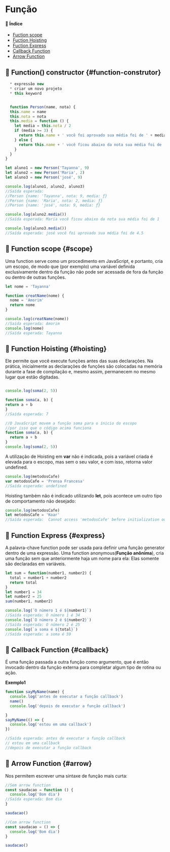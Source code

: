 # Função

#### :card_index: Índice

  - [Fuction scope](#scope)
  - [Fuction Hoisting](#hoisting)
  - [Fuction Express](#express)
  - [Callback Function](#callback)
  - [Arrow Function](#arrow)



## :red_circle:  Function() constructor {#function-construtor}

```javaScript
  * expressão new
  * criar um novo projeto
  * this keyword
```

```javaScript

  function Person(name, nota) {
  this.name = name
  this.nota = nota
  this.media = function () {
    let media = this.nota / 2
    if (media >= 3) {
      return this.name + ' você foi aprovado sua média foi de ' + media
    } else {
      return this.name + ' você ficou abaixo da nota sua média foi de ' + media
    }
  }
}

let aluno1 = new Person('Tayanna', 9)
let aluno2 = new Person('Maria', 2)
let aluno3 = new Person('josé', 9)

console.log(aluno1, aluno2, aluno3)
//Saída esperada: 
//Person {name: 'Tayanna', nota: 9, media: ƒ}  
//Person {name: 'Maria', nota: 2, media: ƒ} 
//Person {name: 'josé', nota: 9, media: ƒ}

console.log(aluno2.media())
//Saída esperada: Maria você ficou abaixo da nota sua média foi de 1 

console.log(aluno3.media())
//Saída esperada: josé você foi aprovado sua média foi de 4.5
```

## :red_circle: Function scope {#scope}
Uma function serve como um procedimento em JavaScript, e portanto, cria um escopo, de modo que (por exemplo) uma variável definida exclusivamente dentro da função não pode ser acessada de fora da função ou dentro de outras funções.
```javaScript
let nome = 'Tayanna'

function creatName(nome) {
  nome = 'Amorim'
  return nome
}

console.log(creatName(nome))
//Saída esperada: Amorim
console.log(nome)
//Saída esperada: Tayanna
```

## :red_circle: Function Hoisting {#hoisting}
Ele permite que você execute funções antes das suas declarações. Na prática, inicialmente as declarações de funções são colocadas na memória durante a fase de compilação e, mesmo assim, permanecem no mesmo lugar que estão digitadas.

```javaScript

console.log(soma(2, 5))

function soma(a, b) {
return a + b
}
//Saída esperada: 7

//O JavaScript movem a função soma para o ínicio do escopo
//por isso que o código acima funciona
function soma(a, b) {
  return a + b
}
console.log(soma(2, 5))
```
A utilização de Hoisting em **var** não é indicada, pois a variável criada é elevada para o escopo, mas sem o seu valor, e com isso, retorna valor undefined.
```javaScript
console.log(metodosCafe)
var metodosCafe = 'Prensa Francesa'
//Saída esperada: undefined
```
Hoisting também não é indicado utilizando **let**, pois acontece um outro tipo de comportamento não desejado:
```javaScript
console.log(metodosCafe)
let metodosCafe = 'Koar'
//Saída esperada:  Cannot access 'metodosCafe' before initialization ou seja não é possivel acessar metodosCafe
```

## :red_circle: Function Express {#express}
A palavra-chave function pode ser usada para definir uma função generator dentro de uma expressão.
Uma function anonymous(**Função anônima**), cria uma função sem que anteriormente haja um nome para ela:
Elas somente são declaradas em variáveis.

```javaScript
let sum = function(number1, number2) {
  total = number1 + number2
  return total
}
let number1 = 34
let number2 = 25
sum(number1, number2)

console.log(`O número 1 é ${number1}`)
//Saída esperada: O número 1 é 34
console.log(`O número 2 é ${number2}`)
//Saída esperada: O número 2 é 25
console.log(`a soma é ${total}`)
//Saída esperada: a soma é 59
```

## :red_circle: Callback Function {#callback}
É uma função passada a outra função como argumento, que é então invocado dentro da função externa para completar algum tipo de rotina ou ação.

**Exemplo1**
```javaScript
function sayMyName(name) {
  console.log('antes de executar a função callback')
  name()
  console.log('depois de executar a função callback')

}
sayMyName(() => {
  console.log('estou em uma callback')
})

//Saída esperada: antes de executar a função callback
// estou em uma callback
//depois de executar a função callback
```
## :red_circle: Arrow Function {#arrow}
Nos permitem escrever uma sintaxe de função mais curta:
```javaScript
//Sem arrow function
const saudacao = function () {
  console.log('Bom dia')
//Saída esperada: Bom dia
}

saudacao()
```
```javaScript
//Com arrow function
const saudacao = () => {
  console.log('Bom dia')
}

saudacao()
```